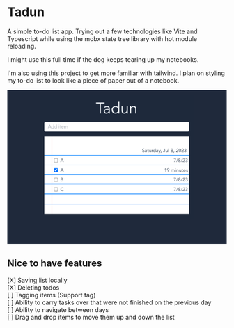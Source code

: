 # Tadun

A simple to-do list app. Trying out a few technologies like Vite and Typescript while using the mobx state tree library with hot module reloading.

I might use this full time if the dog keeps tearing up my notebooks.

I'm also using this project to get more familiar with tailwind. I plan on styling my to-do list to look like a piece of paper out of a notebook.

![screenshot](tadun-screenshot.png)

## Nice to have features

[X] Saving list locally  
[X] Deleting todos  
[ ] Tagging items (Support tag)  
[ ] Ability to carry tasks over that were not finished on the previous day  
[ ] Ability to navigate between days  
[ ] Drag and drop items to move them up and down the list
